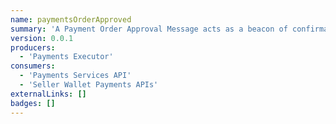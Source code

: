 ```yaml
---
name: paymentsOrderApproved
summary: 'A Payment Order Approval Message acts as a beacon of confirmation in the financial and e-commerce landscapes. It joyfully informs customers that their transaction attempt has been successful. This message encapsulates key data such as the order ID, transaction date, merchant details, and the total amount approved. By delivering this assurance, businesses foster a sense of trust and positive reinforcement with their clientele, encouraging future transactions. In its essence, this message not only acknowledges successful financial interactions but also strengthens the bond between businesses and their valued customers.'
version: 0.0.1
producers:
  - 'Payments Executor'
consumers:
  - 'Payments Services API'
  - 'Seller Wallet Payments APIs'  
externalLinks: []
badges: []
---
```



<NodeGraph />

<Schema />

